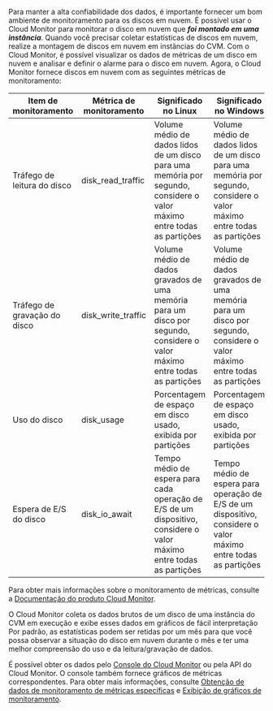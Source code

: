 Para manter a alta confiabilidade dos dados, é importante fornecer um bom ambiente de monitoramento para os discos em nuvem. É possível usar o Cloud Monitor para monitorar o disco em nuvem que ***foi montado em uma instância***. Quando você precisar coletar estatísticas de discos em nuvem, realize a montagem de discos em nuvem em instâncias do CVM. Com o Cloud Monitor, é possível visualizar os dados de métricas de um disco em nuvem e analisar e definir o alarme para o disco em nuvem. Agora, o Cloud Monitor fornece discos em nuvem com as seguintes métricas de monitoramento:


| Item de monitoramento | Métrica de monitoramento | Significado no Linux | Significado no Windows | Unidade | Dimensão
|---------|---------|--|--|--|--|
| Tráfego de leitura do disco | disk_read_traffic | Volume médio de dados lidos de um disco para uma memória por segundo, considere o valor máximo entre todas as partições | Volume médio de dados lidos de um disco para uma memória por segundo, considere o valor máximo entre todas as partições | KB/s | unInstanceId |
| Tráfego de gravação do disco | disk_write_traffic | Volume médio de dados gravados de uma memória para um disco por segundo, considere o valor máximo entre todas as partições | Volume médio de dados gravados de uma memória para um disco por segundo, considere o valor máximo entre todas as partições | KB/s | unInstanceId |
| Uso do disco | disk_usage | Porcentagem de espaço em disco usado, exibida por partições | Porcentagem de espaço em disco usado, exibida por partições | % | unInstanceId |
| Espera de E/S do disco	| disk_io_await	| Tempo médio de espera para cada operação de E/S de um dispositivo, considere o valor máximo entre todas as partições | Tempo médio de espera para operação de E/S de um dispositivo, considere o valor máximo entre todas as partições | ms | unInstanceId |

Para obter mais informações sobre o monitoramento de métricas, consulte a [Documentação do produto Cloud Monitor](https://intl.cloud.tencent.com/doc/product/248).

O Cloud Monitor coleta os dados brutos de um disco de uma instância do CVM em execução e exibe esses dados em gráficos de fácil interpretação Por padrão, as estatísticas podem ser retidas por um mês para que você possa observar a situação do disco em nuvem durante o mês e ter uma melhor compreensão do uso e da leitura/gravação de dados.

É possível obter os dados pelo [Console do Cloud Monitor](https://console.cloud.tencent.com/monitor/cvm) ou pela API do Cloud Monitor. O console também fornece gráficos de métricas correspondentes. Para obter mais informações, consulte [Obtenção de dados de monitoramento de métricas específicas](https://intl.cloud.tencent.com/document/product/248/6141) e [Exibição de gráficos de monitoramento](https://intl.cloud.tencent.com/document/product/248/6142).